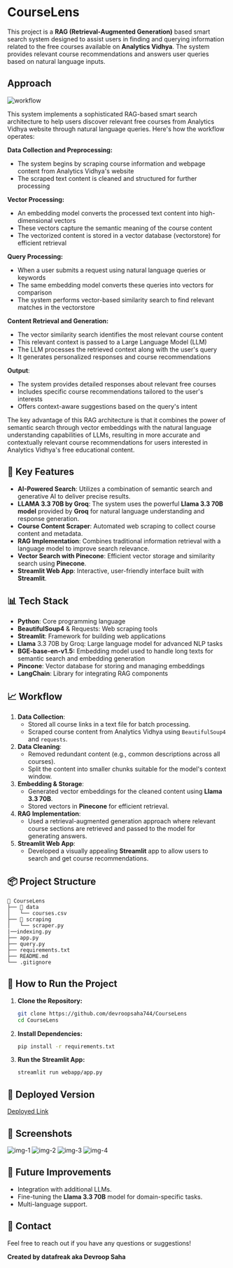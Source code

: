 # CourseLens

This project is a **RAG (Retrieval-Augmented Generation)** based smart search system designed to assist users in finding and querying information related to the free courses available on **Analytics Vidhya**. The system provides relevant course recommendations and answers user queries based on natural language inputs.

## Approach
![workflow](images/workflow.jpg)

This system implements a sophisticated RAG-based smart search architecture to help users discover relevant free courses from Analytics Vidhya website through natural language queries. Here's how the workflow operates:

**Data Collection and Preprocessing:**
- The system begins by scraping course information and webpage content from Analytics Vidhya's website
- The scraped text content is cleaned and structured for further processing

**Vector Processing:**
- An embedding model converts the processed text content into high-dimensional vectors
- These vectors capture the semantic meaning of the course content
- The vectorized content is stored in a vector database (vectorstore) for efficient retrieval

**Query Processing:**
- When a user submits a request using natural language queries or keywords
- The same embedding model converts these queries into vectors for comparison
- The system performs vector-based similarity search to find relevant matches in the vectorstore

**Content Retrieval and Generation:**
- The vector similarity search identifies the most relevant course content
- This relevant context is passed to a Large Language Model (LLM)
- The LLM processes the retrieved context along with the user's query
- It generates personalized responses and course recommendations

**Output**:
- The system provides detailed responses about relevant free courses
- Includes specific course recommendations tailored to the user's interests
- Offers context-aware suggestions based on the query's intent

The key advantage of this RAG architecture is that it combines the power of semantic search through vector embeddings with the natural language understanding capabilities of LLMs, resulting in more accurate and contextually relevant course recommendations for users interested in Analytics Vidhya's free educational content.

## 🌟 Key Features
- **AI-Powered Search**: Utilizes a combination of semantic search and generative AI to deliver precise results.
- **LLAMA 3.3 70B by Groq**: The system uses the powerful **Llama 3.3 70B model** provided by **Groq** for natural language understanding and response generation.
- **Course Content Scraper**: Automated web scraping to collect course content and metadata.
- **RAG Implementation**: Combines traditional information retrieval with a language model to improve search relevance.
- **Vector Search with Pinecone**: Efficient vector storage and similarity search using **Pinecone**.
- **Streamlit Web App**: Interactive, user-friendly interface built with **Streamlit**.

## 📊 Tech Stack
- **Python**: Core programming language
- **BeautifulSoup4** & Requests: Web scraping tools
- **Streamlit**: Framework for building web applications
- **Llama** 3.3 70B by Groq: Large language model for advanced NLP tasks
- **BGE-base-en-v1.5:** Embedding model used to handle long texts for semantic search and embedding generation
- **Pincone**: Vector database for storing and managing embeddings
- **LangChain**: Library for integrating RAG components


## 📈 Workflow
1. **Data Collection**:
   - Stored all course links in a text file for batch processing.
   - Scraped course content from Analytics Vidhya using `BeautifulSoup4` and `requests`.
2. **Data Cleaning**:
   - Removed redundant content (e.g., common descriptions across all courses).
   - Split the content into smaller chunks suitable for the model's context window.
3. **Embedding & Storage**:
   - Generated vector embeddings for the cleaned content using **Llama 3.3 70B**.
   - Stored vectors in **Pinecone** for efficient retrieval.
4. **RAG Implementation**:
   - Used a retrieval-augmented generation approach where relevant course sections are retrieved and passed to the model for generating answers.
5. **Streamlit Web App**:
   - Developed a visually appealing **Streamlit** app to allow users to search and get course recommendations.

## 📦 Project Structure
```plaintext
📂 CourseLens
├── 📂 data
│   └── courses.csv
├── 📂 scraping
│   └── scraper.py
|──indexing.py
├── app.py
├── query.py
├── requirements.txt
├── README.md
└── .gitignore
```

## 🎯 How to Run the Project
1. **Clone the Repository:**
   ```bash
   git clone https://github.com/devroopsaha744/CourseLens
   cd CourseLens
   ```
2. **Install Dependencies:**
   ```bash
   pip install -r requirements.txt
   ```
3. **Run the Streamlit App:**
   ```bash
   streamlit run webapp/app.py
   ```

## 🚀 Deployed Version
[Deployed Link](https://huggingface.co/spaces/datafreak/CoureLens)

## 📸 Screenshots
![img-1](images/img-1.png)
![img-2](images/img-2.png)
![img-3](images/img-3.png)
![img-4](images/img-4.png)

## 🤖 Future Improvements
- Integration with additional LLMs.
- Fine-tuning the **Llama 3.3 70B** model for domain-specific tasks.
- Multi-language support.

## 📧 Contact
Feel free to reach out if you have any questions or suggestions!

**Created by datafreak aka Devroop Saha**

